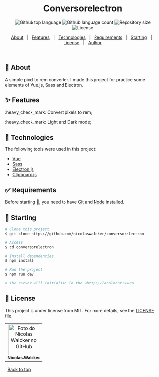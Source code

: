 <!-- <div align="center" id="top">
  <img src="./.github/app.gif" alt="Conversorelectron" />

  &#xa0;

 <a href="https://conversorelectron.netlify.app">Demo</a>
</div> -->

<h1 align="center">Conversorelectron</h1>

<p align="center">
  <img alt="Github top language" src="https://img.shields.io/github/languages/top/nicolaswalcker/conversorelectron?color=56BEB8">

  <img alt="Github language count" src="https://img.shields.io/github/languages/count/nicolaswalcker/conversorelectron?color=56BEB8">

  <img alt="Repository size" src="https://img.shields.io/github/repo-size/nicolaswalcker/conversorelectron?color=56BEB8">

  <img alt="License" src="https://img.shields.io/github/license/nicolaswalcker/conversorelectron?color=56BEB8">

  <!-- <img alt="Github issues" src="https://img.shields.io/github/issues/{{YOUR_GITHUB_USERNAME}}/conversorelectron?color=56BEB8" /> -->

  <!-- <img alt="Github forks" src="https://img.shields.io/github/forks/{{YOUR_GITHUB_USERNAME}}/conversorelectron?color=56BEB8" /> -->

  <!-- <img alt="Github stars" src="https://img.shields.io/github/stars/{{YOUR_GITHUB_USERNAME}}/conversorelectron?color=56BEB8" /> -->
</p>

<!-- Status -->

<!-- <h4 align="center">
	🚧  Conversorelectron 🚀 Under construction...  🚧
</h4>

<hr> -->

<p align="center">
  <a href="#dart-about">About</a> &#xa0; | &#xa0; 
  <a href="#sparkles-features">Features</a> &#xa0; | &#xa0;
  <a href="#rocket-technologies">Technologies</a> &#xa0; | &#xa0;
  <a href="#white_check_mark-requirements">Requirements</a> &#xa0; | &#xa0;
  <a href="#checkered_flag-starting">Starting</a> &#xa0; | &#xa0;
  <a href="#memo-license">License</a> &#xa0; | &#xa0;
  <a href="https://github.com/nicolaswalcker" target="_blank">Author</a>
</p>

<br>

## :dart: About

A simple pixel to rem converter. 
I made this project for practice some elements of Vue.js, Sass and Electron.

## :sparkles: Features

<p>:heavy_check_mark: Convert pixels to rem;</p>
<p>:heavy_check_mark: Light and Dark mode;</p>

## :rocket: Technologies

The following tools were used in this project:

- [Vue](https://vuejs.org/)
- [Sass](https://sass-lang.com/)
- [Electron.js](https://www.electronjs.org/)
- [Clipboard.js](https://clipboardjs.com/)

## :white_check_mark: Requirements

Before starting :checkered_flag:, you need to have [Git](https://git-scm.com) and [Node](https://nodejs.org/en/) installed.

## :checkered_flag: Starting

```bash
# Clone this project
$ git clone https://github.com/nicolaswalcker/conversorelectron

# Access
$ cd conversorelectron

# Install dependencies
$ npm install

# Run the project
$ npm run dev

# The server will initialize in the <http://localhost:3000>
```

## :memo: License

This project is under license from MIT. For more details, see the [LICENSE](LICENSE.md) file.

<table>
  <tr>
    <td align="center">
      <a href="https://github.com/nicolaswalcker">
        <img src="https://avatars.githubusercontent.com/u/50677753?s=460&u=33066dc02925123f3160651e430ec43ba90c684c&v=4" width="100px;" alt="Foto do Nicolas Walcker no GitHub"/><br>
        <sub>
          <b>Nicolas Walcker</b>
        </sub>
      </a>
    </td>
  </tr>
</table>
&#xa0;
<a href="#top">Back to top</a>
